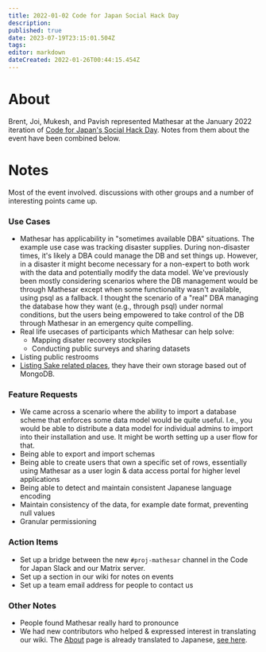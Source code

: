 ```yaml
---
title: 2022-01-02 Code for Japan Social Hack Day
description: 
published: true
date: 2023-07-19T23:15:01.504Z
tags: 
editor: markdown
dateCreated: 2022-01-26T00:44:15.454Z
---
```


# About

Brent, Joi, Mukesh, and Pavish represented Mathesar at the January 2022 iteration of [Code for Japan's Social Hack Day](https://hackday.code4japan.org/). Notes from them about the event have been combined below.

# Notes
Most of the event involved. discussions with other groups and a number of interesting points came up.

### Use Cases
- Mathesar has applicability in "sometimes available DBA" situations. The example use case was tracking disaster supplies. During non-disaster times, it's likely a DBA could manage the DB and set things up. However, in a disaster it might become necessary for a non-expert to both work with the data and potentially modify the data model. We've previously been mostly considering scenarios where the DB management would be through Mathesar except when some functionality wasn't available, using psql as a fallback. I thought the scenario of a "real" DBA managing the database how they want (e.g., through psql) under normal conditions, but the users being empowered to take control of the DB through Mathesar in an emergency quite compelling.
- Real life usecases of participants which Mathesar can help solve:
    - Mapping disater recovery stockpiles
    - Conducting public surveys and sharing datasets
- Listing public restrooms
- [Listing Sake related places](https://github.com/Code-for-SAKE/Sakepedia-Nuxt), they have their own storage based out of MongoDB.

### Feature Requests
- We came across a scenario where the ability to import a database scheme that enforces some data model would be quite useful. I.e., you would be able to distribute a data model for individual admins to import into their installation and use. It might be worth setting up a user flow for that.
- Being able to export and import schemas
- Being able to create users that own a specific set of rows, essentially using Mathesar as a user login & data access portal for higher level applications
- Being able to detect and maintain consistent Japanese language encoding
- Maintain consistency of the data, for example date format, preventing null values
- Granular permissioning

### Action Items
- Set up a bridge between the new `#proj-mathesar` channel in the Code for Japan Slack and our Matrix server.
- Set up a section in our wiki for notes on events
- Set up a team email address for people to contact us

### Other Notes
- People found Mathesar really hard to pronounce
- We had new contributors who helped & expressed interest in translating our wiki. The [About](/en/product/about) page is already translated to Japanese, [see here](/ja/product/about).